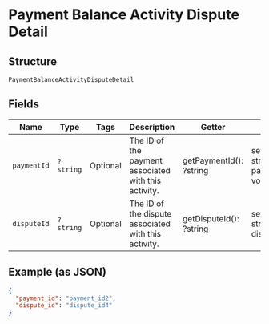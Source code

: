 
# Payment Balance Activity Dispute Detail

## Structure

`PaymentBalanceActivityDisputeDetail`

## Fields

| Name | Type | Tags | Description | Getter | Setter |
|  --- | --- | --- | --- | --- | --- |
| `paymentId` | `?string` | Optional | The ID of the payment associated with this activity. | getPaymentId(): ?string | setPaymentId(?string paymentId): void |
| `disputeId` | `?string` | Optional | The ID of the dispute associated with this activity. | getDisputeId(): ?string | setDisputeId(?string disputeId): void |

## Example (as JSON)

```json
{
  "payment_id": "payment_id2",
  "dispute_id": "dispute_id4"
}
```

